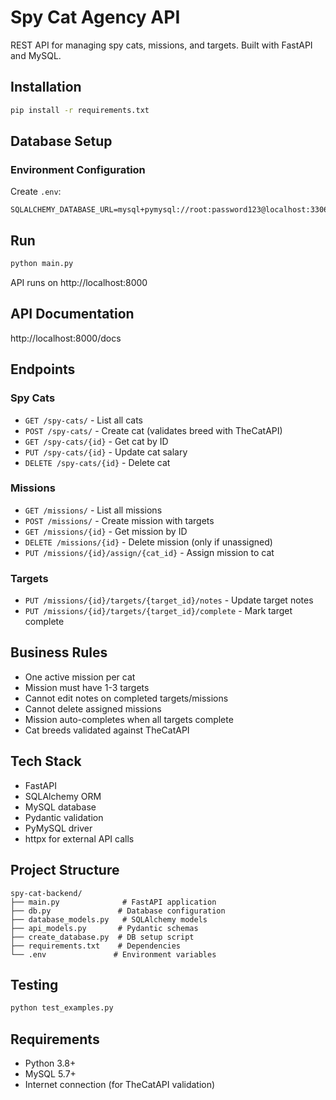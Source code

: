# Spy Cat Agency API

REST API for managing spy cats, missions, and targets. Built with FastAPI and MySQL.

## Installation

```bash
pip install -r requirements.txt
```

## Database Setup


### Environment Configuration
Create `.env`:
```
SQLALCHEMY_DATABASE_URL=mysql+pymysql://root:password123@localhost:3306/spy_cat_agency
```

## Run

```bash
python main.py
```

API runs on http://localhost:8000

## API Documentation

 http://localhost:8000/docs

## Endpoints

### Spy Cats
- `GET /spy-cats/` - List all cats
- `POST /spy-cats/` - Create cat (validates breed with TheCatAPI)
- `GET /spy-cats/{id}` - Get cat by ID
- `PUT /spy-cats/{id}` - Update cat salary
- `DELETE /spy-cats/{id}` - Delete cat

### Missions
- `GET /missions/` - List all missions
- `POST /missions/` - Create mission with targets
- `GET /missions/{id}` - Get mission by ID
- `DELETE /missions/{id}` - Delete mission (only if unassigned)
- `PUT /missions/{id}/assign/{cat_id}` - Assign mission to cat

### Targets
- `PUT /missions/{id}/targets/{target_id}/notes` - Update target notes
- `PUT /missions/{id}/targets/{target_id}/complete` - Mark target complete

## Business Rules

- One active mission per cat
- Mission must have 1-3 targets
- Cannot edit notes on completed targets/missions
- Cannot delete assigned missions
- Mission auto-completes when all targets complete
- Cat breeds validated against TheCatAPI

## Tech Stack

- FastAPI
- SQLAlchemy ORM
- MySQL database
- Pydantic validation
- PyMySQL driver
- httpx for external API calls

## Project Structure

```
spy-cat-backend/
├── main.py              # FastAPI application
├── db.py               # Database configuration
├── database_models.py   # SQLAlchemy models
├── api_models.py       # Pydantic schemas
├── create_database.py  # DB setup script
├── requirements.txt    # Dependencies
└── .env               # Environment variables
```

## Testing

```bash
python test_examples.py
```

## Requirements

- Python 3.8+
- MySQL 5.7+
- Internet connection (for TheCatAPI validation)
